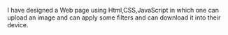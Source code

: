 I have designed  a Web page using Html,CSS,JavaScript in which one can upload an image and can apply some filters and can download it into their device.
